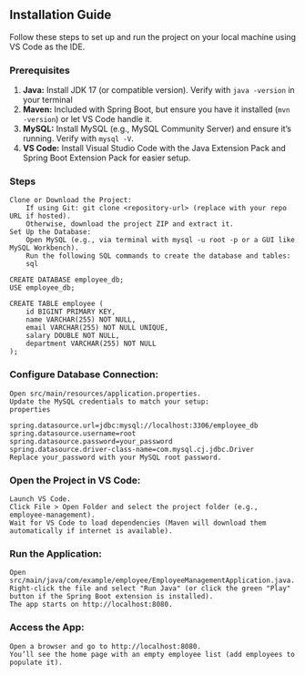 ## Installation Guide

Follow these steps to set up and run the project on your local machine using VS Code as the IDE.

### Prerequisites

1. **Java:** Install JDK 17 (or compatible version). Verify with `java -version` in your terminal
2. **Maven:** Included with Spring Boot, but ensure you have it installed (`mvn -version`) or let VS Code handle it.
3. **MySQL:** Install MySQL (e.g., MySQL Community Server) and ensure it’s running. Verify with `mysql -V`.
4. **VS Code:** Install Visual Studio Code with the Java Extension Pack and Spring Boot Extension Pack for easier setup.

### Steps

    Clone or Download the Project:
        If using Git: git clone <repository-url> (replace with your repo URL if hosted).
        Otherwise, download the project ZIP and extract it.
    Set Up the Database:
        Open MySQL (e.g., via terminal with mysql -u root -p or a GUI like MySQL Workbench).
        Run the following SQL commands to create the database and tables:
        sql

    CREATE DATABASE employee_db;
    USE employee_db;

    CREATE TABLE employee (
        id BIGINT PRIMARY KEY,
        name VARCHAR(255) NOT NULL,
        email VARCHAR(255) NOT NULL UNIQUE,
        salary DOUBLE NOT NULL,
        department VARCHAR(255) NOT NULL
    );

### Configure Database Connection:

    Open src/main/resources/application.properties.
    Update the MySQL credentials to match your setup:
    properties

    spring.datasource.url=jdbc:mysql://localhost:3306/employee_db
    spring.datasource.username=root
    spring.datasource.password=your_password
    spring.datasource.driver-class-name=com.mysql.cj.jdbc.Driver
    Replace your_password with your MySQL root password.

### Open the Project in VS Code:

    Launch VS Code.
    Click File > Open Folder and select the project folder (e.g., employee-management).
    Wait for VS Code to load dependencies (Maven will download them automatically if internet is available).

### Run the Application:

    Open src/main/java/com/example/employee/EmployeeManagementApplication.java.
    Right-click the file and select "Run Java" (or click the green "Play" button if the Spring Boot extension is installed).
    The app starts on http://localhost:8080.

### Access the App:

    Open a browser and go to http://localhost:8080.
    You’ll see the home page with an empty employee list (add employees to populate it).